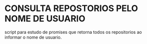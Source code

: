 # CONSULTA REPOSTORIOS PELO NOME DE USUARIO

script para estudo de promises que retorna todos os repositorios ao informar o nome de usuario.